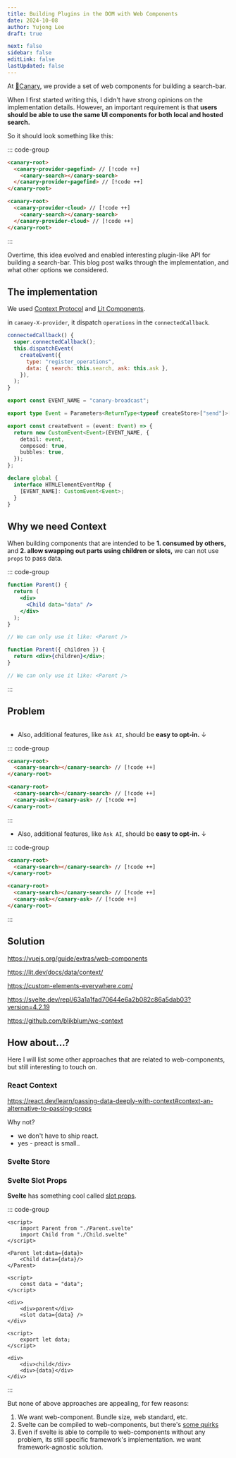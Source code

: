 ```yaml
---
title: Building Plugins in the DOM with Web Components
date: 2024-10-08
author: Yujong Lee
draft: true

next: false
sidebar: false
editLink: false
lastUpdated: false
---
```


<script setup lang="ts">
  import BlogPostHeader from '@components/BlogPostHeader.vue'
</script>

<BlogPostHeader />

At [🐤Canary](/), we provide a set of web components for building a search-bar.

When I first started writing this, I didn't have strong opinions on the implementation details. However, an important requirement is that **users should be able to use the same UI components for both local and hosted search.**

So it should look something like this:

::: code-group

<!-- prettier-ignore -->
```html [Local search]
<canary-root>
  <canary-provider-pagefind> // [!code ++]
    <canary-search></canary-search>
  </canary-provider-pagefind> // [!code ++]
</canary-root>
```

<!-- prettier-ignore -->
```html [Hosted search]
<canary-root>
  <canary-provider-cloud> // [!code ++]
    <canary-search></canary-search>
  </canary-provider-cloud> // [!code ++]
</canary-root>
```

:::

Overtime, this idea evolved and enabled interesting plugin-like API for building a search-bar. This blog post walks through the implementation, and what other options we considered.

## The implementation

We used [Context Protocol](https://github.com/webcomponents-cg/community-protocols/blob/main/proposals/context.md) and [Lit Components](https://lit.dev/docs/data/context/).

in `canaey-X-provider`, it dispatch `operations` in the `connectedCallback`.

```js
connectedCallback() {
  super.connectedCallback();
  this.dispatchEvent(
    createEvent({
      type: "register_operations",
      data: { search: this.search, ask: this.ask },
    }),
  );
}
```

```ts
export const EVENT_NAME = "canary-broadcast";

export type Event = Parameters<ReturnType<typeof createStore>["send"]>[0];

export const createEvent = (event: Event) => {
  return new CustomEvent<Event>(EVENT_NAME, {
    detail: event,
    composed: true,
    bubbles: true,
  });
};

declare global {
  interface HTMLElementEventMap {
    [EVENT_NAME]: CustomEvent<Event>;
  }
}
```

## Why we need Context

When building components that are intended to be **1. consumed by others,** and **2. allow swapping out parts using children or slots,** we can not use `props` to pass data.

::: code-group

```jsx [1]
function Parent() {
  return (
    <div>
      <Child data="data" />
    </div>
  );
}

// We can only use it like: <Parent />
```

```jsx [2]
function Parent({ children }) {
  return <div>{children}</div>;
}

// We can only use it like: <Parent />
```

:::

## Problem

```html

```

- Also, additional features, like `Ask AI`, should be **easy to opt-in.** ↓

::: code-group

<!-- prettier-ignore -->
```html [Search only]
<canary-root>
  <canary-search></canary-search> // [!code ++]
</canary-root>
```

<!-- prettier-ignore -->
```html [Search + Ask]
<canary-root>
  <canary-search></canary-search> // [!code ++]
  <canary-ask></canary-ask> // [!code ++]
</canary-root>
```

:::

- Also, additional features, like `Ask AI`, should be **easy to opt-in.** ↓

::: code-group

<!-- prettier-ignore -->
```html [Search only]
<canary-root>
  <canary-search></canary-search> // [!code ++]
</canary-root>
```

<!-- prettier-ignore -->
```html [Search + Ask]
<canary-root>
  <canary-search></canary-search> // [!code ++]
  <canary-ask></canary-ask> // [!code ++]
</canary-root>
```

:::

## Solution

https://vuejs.org/guide/extras/web-components

https://lit.dev/docs/data/context/

https://custom-elements-everywhere.com/

https://svelte.dev/repl/63a1a1fad70644e6a2b082c86a5dab03?version=4.2.19

https://github.com/blikblum/wc-context

## How about...?

Here I will list some other approaches that are related to web-components, but still interesting to touch on.

### React Context

https://react.dev/learn/passing-data-deeply-with-context#context-an-alternative-to-passing-props

Why not?

- we don't have to ship react.
- yes - preact is small..

### Svelte Store

### Svelte Slot Props

**Svelte** has something cool called [slot props](https://svelte.dev/tutorial/slot-props).

::: code-group

```svelte{6} [App.svelte]
<script>
	import Parent from "./Parent.svelte"
	import Child from "./Child.svelte"
</script>

<Parent let:data={data}>
	<Child data={data}/>
</Parent>
```

```svelte{7} [Parent.svelte]
<script>
	const data = "data";
</script>

<div>
	<div>parent</div>
	<slot data={data} />
</div>
```

```svelte [Child.svelte]
<script>
	export let data;
</script>

<div>
	<div>child</div>
	<div>{data}</div>
</div>
```

:::

But none of above approaches are appealing, for few reasons:

1. We want web-component. Bundle size, web standard, etc.
2. Svelte can be compiled to web-components, but there's [some quirks](https://github.com/sveltejs/svelte/issues/8826#issuecomment-2173278529)
3. Even if svelte is able to compile to web-components without any problem, its still specific framework's implementation. we want framework-agnostic solution.
